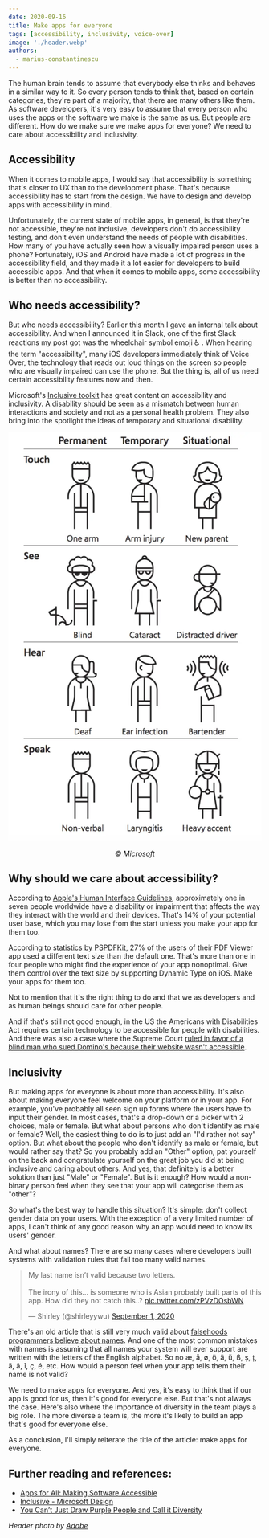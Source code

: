 ```yaml
---
date: 2020-09-16
title: Make apps for everyone
tags: [accessibility, inclusivity, voice-over]
image: './header.webp'
authors:
  - marius-constantinescu
---
```


The human brain tends to assume that everybody else thinks and behaves in a similar way to it. So every person tends to think that, based on certain categories, they're part of a majority, that there are many others like them. As software developers, it's very easy to assume that every person who uses the apps or the software we make is the same as us. But people are different. How do we make sure we make apps for everyone? We need to care about accessibility and inclusivity.

## Accessibility

When it comes to mobile apps, I would say that accessibility is something that's closer to UX than to the development phase. That's because accessibility has to start from the design. We have to design and develop apps with accessibility in mind.

Unfortunately, the current state of mobile apps, in general, is that they're not accessible, they're not inclusive, developers don't do accessibility testing, and don't even understand the needs of people with disabilities. How many of you have actually seen how a visually impaired person uses a phone? Fortunately, iOS and Android have made a lot of progress in the accessibility field, and they made it a lot easier for developers to build accessible apps. And that when it comes to mobile apps, some accessibility is better than no accessibility.

## Who needs accessibility?

But who needs accessibility? Earlier this month I gave an internal talk about accessibility. And when I announced it in Slack, one of the first Slack reactions my post got was the wheelchair symbol emoji ♿️ . When hearing the term "accessibility", many iOS developers immediately think of Voice Over, the technology that reads out loud things on the screen so people who are visually impaired can use the phone. But the thing is, all of us need certain accessibility features now and then.

Microsoft's [Inclusive toolkit](https://download.microsoft.com/download/b/0/d/b0d4bf87-09ce-4417-8f28-d60703d672ed/inclusive_toolkit_manual_final.pdf) has great content on accessibility and inclusivity. A disability should be seen as a mismatch between human interactions and society and not as a personal health problem. They also bring into the spotlight the ideas of temporary and situational disability.

![](microsoft_toolkit.webp)

<center><em> © Microsoft </em></center>

## Why should we care about accessibility?

According to [Apple's Human Interface Guidelines](https://developer.apple.com/design/human-interface-guidelines/accessibility/overview/introduction/), approximately one in seven people worldwide have a disability or impairment that affects the way they interact with the world and their devices. That's 14% of your potential user base, which you may lose from the start unless you make your app for them too.

According to [statistics by PSPDFKit](https://pspdfkit.com/blog/2018/improving-dynamic-type-support/#user-adoption), 27% of the users of their PDF Viewer app used a different text size than the default one. That's more than one in four people who might find the experience of your app nonoptimal. Give them control over the text size by supporting Dynamic Type on iOS. Make your apps for them too.

Not to mention that it's the right thing to do and that we as developers and as human beings should care for other people.

And if that's still not good enough, in the US the Americans with Disabilities Act requires certain technology to be accessible for people with disabilities. And there was also a case where the Supreme Court [ruled in favor of a blind man who sued Domino's because their website wasn't accessible](https://www.cnbc.com/2019/10/07/dominos-supreme-court.html).

## Inclusivity

But making apps for everyone is about more than accessibility. It's also about making everyone feel welcome on your platform or in your app. For example, you've probably all seen sign up forms where the users have to input their gender. In most cases, that's a drop-down or a picker with 2 choices, male or female. But what about persons who don't identify as male or female? Well, the easiest thing to do is to just add an "I'd rather not say" option. But what about the people who don't identify as male or female, but would rather say that? So you probably add an "Other" option, pat yourself on the back and congratulate yourself on the great job you did at being inclusive and caring about others. And yes, that definitely is a better solution than just "Male" or "Female". But is it enough? How would a non-binary person feel when they see that your app will categorise them as "other"?

So what's the best way to handle this situation? It's simple: don't collect gender data on your users. With the exception of a very limited number of apps, I can't think of any good reason why an app would need to know its users' gender.

And what about names? There are so many cases where developers built systems with validation rules that fail too many valid names.

<blockquote class="twitter-tweet" data-lang="en" data-dnt="true" data-theme="light"><p lang="en" dir="ltr">My last name isn’t valid because two letters. <br><br>The irony of this... is someone who is Asian probably built parts of this app. How did they not catch this..? <a href="https://t.co/zPVzDOsbWN">pic.twitter.com/zPVzDOsbWN</a></p>&mdash; Shirley (@shirleyywu) <a href="https://twitter.com/shirleyywu/status/1300628412466298881?ref_src=twsrc%5Etfw">September 1, 2020</a></blockquote> <script async src="https://platform.twitter.com/widgets.js" charset="utf-8"></script>

There's an old article that is still very much valid about [falsehoods programmers believe about names](https://www.kalzumeus.com/2010/06/17/falsehoods-programmers-believe-about-names/). And one of the most common mistakes with names is assuming that all names your system will ever support are written with the letters of the English alphabet. So no æ, å, ø, ö, ä, ü, ß, ș, ț, ă, â, î, ç, é, etc. How would a person feel when your app tells them their name is not valid?

We need to make apps for everyone. And yes, it's easy to think that if our app is good for us, then it's good for everyone else. But that's not always the case. Here's also where the importance of diversity in the team plays a big role. The more diverse a team is, the more it's likely to build an app that's good for everyone else.

As a conclusion, I'll simply reiterate the title of the article: make apps for everyone.

## Further reading and references:

- [Apps for All: Making Software Accessible](https://www.youtube.com/watch?v=LHHmx5XxIBc)
- [Inclusive - Microsoft Design](https://download.microsoft.com/download/b/0/d/b0d4bf87-09ce-4417-8f28-d60703d672ed/inclusive_toolkit_manual_final.pdf)
- [You Can’t Just Draw Purple People and Call it Diversity](https://ux.shopify.com/you-cant-just-draw-purple-people-and-call-it-diversity-e2aa30f0c0e8)

_Header photo by [Adobe](https://xd.adobe.com/ideas/perspectives/social-impact/inclusion-doesnt-stop-accessibility/)_

